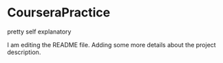 # CourseraPractice
pretty self explanatory

 I am editing the README file. Adding some more details about the project description. 
